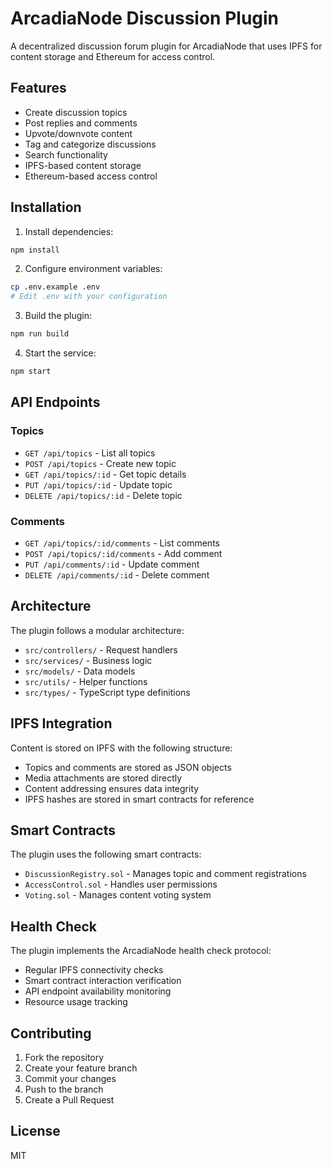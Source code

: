 # ArcadiaNode Discussion Plugin

A decentralized discussion forum plugin for ArcadiaNode that uses IPFS for content storage and Ethereum for access control.

## Features

- Create discussion topics
- Post replies and comments
- Upvote/downvote content
- Tag and categorize discussions
- Search functionality
- IPFS-based content storage
- Ethereum-based access control

## Installation

1. Install dependencies:
```bash
npm install
```

2. Configure environment variables:
```bash
cp .env.example .env
# Edit .env with your configuration
```

3. Build the plugin:
```bash
npm run build
```

4. Start the service:
```bash
npm start
```

## API Endpoints

### Topics
- `GET /api/topics` - List all topics
- `POST /api/topics` - Create new topic
- `GET /api/topics/:id` - Get topic details
- `PUT /api/topics/:id` - Update topic
- `DELETE /api/topics/:id` - Delete topic

### Comments
- `GET /api/topics/:id/comments` - List comments
- `POST /api/topics/:id/comments` - Add comment
- `PUT /api/comments/:id` - Update comment
- `DELETE /api/comments/:id` - Delete comment

## Architecture

The plugin follows a modular architecture:

- `src/controllers/` - Request handlers
- `src/services/` - Business logic
- `src/models/` - Data models
- `src/utils/` - Helper functions
- `src/types/` - TypeScript type definitions

## IPFS Integration

Content is stored on IPFS with the following structure:
- Topics and comments are stored as JSON objects
- Media attachments are stored directly
- Content addressing ensures data integrity
- IPFS hashes are stored in smart contracts for reference

## Smart Contracts

The plugin uses the following smart contracts:
- `DiscussionRegistry.sol` - Manages topic and comment registrations
- `AccessControl.sol` - Handles user permissions
- `Voting.sol` - Manages content voting system

## Health Check

The plugin implements the ArcadiaNode health check protocol:
- Regular IPFS connectivity checks
- Smart contract interaction verification
- API endpoint availability monitoring
- Resource usage tracking

## Contributing

1. Fork the repository
2. Create your feature branch
3. Commit your changes
4. Push to the branch
5. Create a Pull Request

## License

MIT 